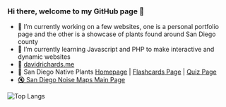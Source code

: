 ### Hi there, welcome to my GitHub page 👋

- 🔭 I’m currently working on a few websites, one is a personal portfolio page and the other is a showcase of plants found around San Diego county
- 🌱 I’m currently learning Javascript and PHP to make interactive and dynamic websites
- 🔗 <a href="http://davidrichards.me">davidrichards.me</a>
- 🌴 San Diego Native Plants <a href="https://davidrichards.me/san-diego-native-plants/index.html">Homepage</a> | <a href="https://davidrichards.me/san-diego-native-plants/flashcards.html">Flashcards Page</a> | <a href="https://davidrichards.me/san-diego-native-plants/quiz.html">Quiz Page
- 🔇 San Diego Noise Maps <a href="https://davidrichards.me/projects/san-diego-noise-pollution/index.html">Main Page</a>
<!--
**drich-jpg/drich-jpg** is a ✨ _special_ ✨ repository because its `README.md` (this file) appears on your GitHub profile.

Here are some ideas to get you started:

-  ...
- 
- 👯 I’m looking to collaborate on ...
- 🤔 I’m looking for help with ...
- 💬 Ask me about ...
- 📫 How to reach me: ...
- 😄 Pronouns: ...
- ⚡ Fun fact: ...
-->

![Top Langs](https://github-readme-stats.vercel.app/api/top-langs/?username=drich-jpg&layout=compact&theme=dark)

<!-- <a href="https://www.linkedin.com/in/[username]/" target="blank"><img align="center" src="https://img.shields.io/badge/LinkedIn-0077B5?style=for-the-badge&logo=linkedin&logoColor=white" alt=""/></a> -->
